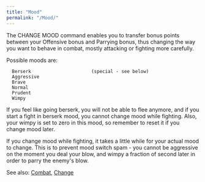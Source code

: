 ```yaml
---
title: "Mood"
permalink: "/Mood/"
---
```


The CHANGE MOOD command enables you to transfer bonus points between
your Offensive bonus and Parrying bonus, thus changing the way you want
to behave in combat, mostly attacking or fighting more carefully.

Possible moods are:

      Berserk                      (special - see below)
      Aggressive
      Brave
      Normal
      Prudent
      Wimpy

If you feel like going berserk, you will not be able to flee anymore,
and if you start a fight in berserk mood, you cannot change mood while
fighting. Also, your wimpy is set to zero in this mood, so remember to
reset it if you change mood later.

If you change mood while fighting, it takes a little while for your
actual mood to change. This is to prevent mood switch spam - you cannot
be aggressive on the moment you deal your blow, and wimpy a fraction of
second later in order to parry the enemy's blow.

See also: [Combat](Combat "wikilink"), [Change](Change "wikilink")